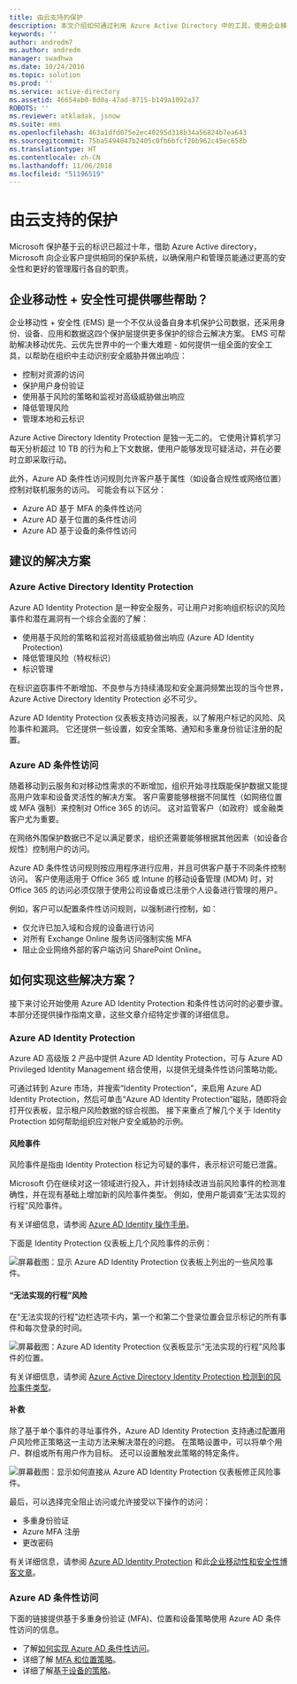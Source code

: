 ```yaml
---
title: 由云支持的保护
description: 本文介绍如何通过利用 Azure Active Directory 中的工具，使用企业移动性 + 安全性提供一组全面的安全工具，帮助在组织中主动识别安全威胁并作出响应。
keywords: ''
author: andredm7
ms.author: andredm
manager: swadhwa
ms.date: 10/24/2016
ms.topic: solution
ms.prod: ''
ms.service: active-directory
ms.assetid: 46654ab0-0d0a-47ad-8715-b149a1092a37
ROBOTS: ''
ms.reviewer: atkladak, jsnow
ms.suite: ems
ms.openlocfilehash: 463a1dfd075e2ec40295d318b34a56824b7ea643
ms.sourcegitcommit: 75ba5494047b2405c0fb6bfcf20b962c45ec658b
ms.translationtype: HT
ms.contentlocale: zh-CN
ms.lasthandoff: 11/06/2018
ms.locfileid: "51196519"
---
```

# <a name="cloud-powered-protection"></a>由云支持的保护
Microsoft 保护基于云的标识已超过十年，借助 Azure Active directory，Microsoft 向企业客户提供相同的保护系统，以确保用户和管理员能通过更高的安全性和更好的管理履行各自的职责。

## <a name="how-can-enterprise-mobility--security-help-you"></a>企业移动性 + 安全性可提供哪些帮助？
企业移动性 + 安全性 (EMS) 是一个不仅从设备自身本机保护公司数据，还采用身份、设备、应用和数据这四个保护层提供更多保护的综合云解决方案。 EMS 可帮助解决移动优先、云优先世界中的一个重大难题 - 如何提供一组全面的安全工具，以帮助在组织中主动识别安全威胁并做出响应：
- 控制对资源的访问
- 保护用户身份验证
- 使用基于风险的策略和监视对高级威胁做出响应
- 降低管理风险
- 管理本地和云标识

Azure Active Directory Identity Protection 是独一无二的。 它使用计算机学习每天分析超过 10 TB 的行为和上下文数据，使用户能够发现可疑活动，并在必要时立即采取行动。

此外，Azure AD 条件性访问规则允许客户基于属性（如设备合规性或网络位置）控制对联机服务的访问。 可能会有以下区分：
- Azure AD 基于 MFA 的条件性访问
- Azure AD 基于位置的条件性访问
- Azure AD 基于设备的条件性访问


## <a name="recommended-solution"></a>建议的解决方案
### <a name="azure-active-directory-identity-protection"></a>Azure Active Directory Identity Protection

Azure AD Identity Protection 是一种安全服务，可让用户对影响组织标识的风险事件和潜在漏洞有一个综合全面的了解：
- 使用基于风险的策略和监视对高级威胁做出响应 (Azure AD Identity Protection)
- 降低管理风险（特权标识）
- 标识管理

在标识盗窃事件不断增加、不良参与方持续涌现和安全漏洞频繁出现的当今世界，Azure Active Directory Identity Protection 必不可少。

Azure AD Identity Protection 仪表板支持访问报表，以了解用户标记的风险、风险事件和漏洞。 它还提供一些设置，如安全策略、通知和多重身份验证注册的配置。
### <a name="azure-ad-conditional-access"></a>Azure AD 条件性访问
随着移动到云服务和对移动性需求的不断增加，组织开始寻找既能保护数据又能提高用户效率和设备灵活性的解决方案。 客户需要能够根据不同属性（如网络位置或 MFA 强制）来控制对 Office 365 的访问。 这对监管客户（如政府）或金融类客户尤为重要。

在网络外围保护数据已不足以满足要求，组织还需要能够根据其他因素（如设备合规性）控制用户的访问。

Azure AD 条件性访问规则按应用程序进行应用，并且可供客户基于不同条件控制访问。 客户使用适用于 Office 365 或 Intune 的移动设备管理 (MDM) 时，对 Office 365 的访问必须仅限于使用公司设备或已注册个人设备进行管理的用户。

例如，客户可以配置条件性访问规则，以强制进行控制，如：
- 仅允许已加入域和合规的设备进行访问
- 对所有 Exchange Online 服务访问强制实施 MFA
- 阻止企业网络外部的客户端访问 SharePoint Online。

## <a name="how-to-implement-these-solutions"></a>如何实现这些解决方案？

接下来讨论开始使用 Azure AD Identity Protection 和条件性访问时的必要步骤。 本部分还提供操作指南文章，这些文章介绍特定步骤的详细信息。

### <a name="azure-ad-identity-protection"></a>Azure AD Identity Protection
Azure AD 高级版 2 产品中提供 Azure AD Identity Protection，可与 Azure AD Privileged Identity Management 结合使用，以提供无缝条件性访问策略功能。

可通过转到 Azure 市场，并搜索“Identity Protection”，来启用 Azure AD Identity Protection，然后可单击“Azure AD Identity Protection”磁贴，随即将会打开仪表板，显示租户风险数据的综合视图。 接下来重点了解几个关于 Identity Protection 如何帮助组织应对帐户安全威胁的示例。

#### <a name="risk-events"></a>风险事件
风险事件是指由 Identity Protection 标记为可疑的事件，表示标识可能已泄露。

Microsoft 仍在继续对这一领域进行投入，并计划持续改进当前风险事件的检测准确性，并在现有基础上增加新的风险事件类型。 例如，使用户能调查“无法实现的行程”风险事件。

有关详细信息，请参阅 [Azure AD Identity 操作手册](https://azure.microsoft.com/documentation/articles/active-directory-identityprotection-playbook/)。

下面是 Identity Protection 仪表板上几个风险事件的示例：

![屏幕截图：显示 Azure AD Identity Protection 仪表板上列出的一些风险事件。](./media/cloud-powered-protection/cloud-powered-protection-fig1.png)

#### <a name="impossible-travels-risk"></a>“无法实现的行程”风险
在“无法实现的行程”边栏选项卡内，第一个和第二个登录位置会显示标记的所有事件和每次登录的时间。

![屏幕截图：Azure AD Identity Protection 仪表板显示“无法实现的行程”风险事件的位置。](./media/cloud-powered-protection/cloud-powered-protection-fig2.png)

有关详细信息，请参阅 [Azure Active Directory Identity Protection 检测到的风险事件类型](https://azure.microsoft.com/documentation/articles/active-directory-identityprotection-risk-events-types/)。

#### <a name="remediation"></a>补救
除了基于单个事件的寻址事件外，Azure AD Identity Protection 支持通过配置用户风险修正策略这一主动方法来解决潜在的问题。 在策略设置中，可以将单个用户、群组或所有用户作为目标。 还可以设置触发此策略的特定条件。

![屏幕截图：显示如何直接从 Azure AD Identity Protection 仪表板修正风险事件。](./media/cloud-powered-protection/cloud-powered-protection-fig3.png)

最后，可以选择完全阻止访问或允许接受以下操作的访问：
- 多重身份验证
- Azure MFA 注册
- 更改密码

有关详细信息，请参阅 [Azure AD Identity Protection](https://azure.microsoft.com/documentation/articles/active-directory-identityprotection/) 和此[企业移动性和安全性博客文章](https://blogs.technet.microsoft.com/enterprisemobility/2016/09/07/azuread-identity-protection-azure-ad-privileged-identity-management-and-azure-ad-premium-p2-will-be-generally-available-sept-15th/)。

### <a name="azure-ad-conditional-access"></a>Azure AD 条件性访问
下面的链接提供基于多重身份验证 (MFA)、位置和设备策略使用 Azure AD 条件性访问的信息。
- 了解[如何实现 Azure AD 条件性访问](https://azure.microsoft.com/documentation/articles/active-directory-conditional-access/)。
- 详细了解 [MFA 和位置策略](https://azure.microsoft.com/documentation/articles/active-directory-conditional-access-azuread-connected-apps/)。
- 详细了解[基于设备的策略](https://azure.microsoft.com/documentation/articles/active-directory-conditional-access-policy-connected-applications/)。
